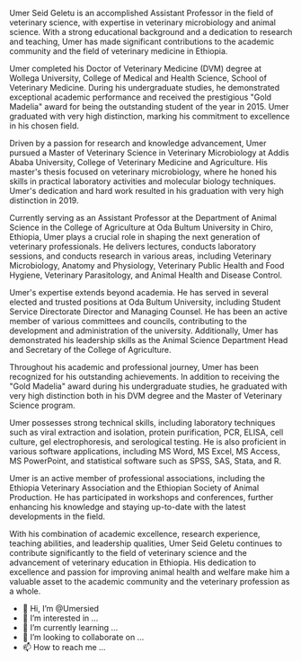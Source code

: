 Umer Seid Geletu is an accomplished Assistant Professor in the field of veterinary science, with expertise in veterinary microbiology and animal science. With a strong educational background and a dedication to research and teaching, Umer has made significant contributions to the academic community and the field of veterinary medicine in Ethiopia.

Umer completed his Doctor of Veterinary Medicine (DVM) degree at Wollega University, College of Medical and Health Science, School of Veterinary Medicine. During his undergraduate studies, he demonstrated exceptional academic performance and received the prestigious "Gold Madelia" award for being the outstanding student of the year in 2015. Umer graduated with very high distinction, marking his commitment to excellence in his chosen field.

Driven by a passion for research and knowledge advancement, Umer pursued a Master of Veterinary Science in Veterinary Microbiology at Addis Ababa University, College of Veterinary Medicine and Agriculture. His master's thesis focused on veterinary microbiology, where he honed his skills in practical laboratory activities and molecular biology techniques. Umer's dedication and hard work resulted in his graduation with very high distinction in 2019.

Currently serving as an Assistant Professor at the Department of Animal Science in the College of Agriculture at Oda Bultum University in Chiro, Ethiopia, Umer plays a crucial role in shaping the next generation of veterinary professionals. He delivers lectures, conducts laboratory sessions, and conducts research in various areas, including Veterinary Microbiology, Anatomy and Physiology, Veterinary Public Health and Food Hygiene, Veterinary Parasitology, and Animal Health and Disease Control.

Umer's expertise extends beyond academia. He has served in several elected and trusted positions at Oda Bultum University, including Student Service Directorate Director and Managing Counsel. He has been an active member of various committees and councils, contributing to the development and administration of the university. Additionally, Umer has demonstrated his leadership skills as the Animal Science Department Head and Secretary of the College of Agriculture.

Throughout his academic and professional journey, Umer has been recognized for his outstanding achievements. In addition to receiving the "Gold Madelia" award during his undergraduate studies, he graduated with very high distinction both in his DVM degree and the Master of Veterinary Science program.

Umer possesses strong technical skills, including laboratory techniques such as viral extraction and isolation, protein purification, PCR, ELISA, cell culture, gel electrophoresis, and serological testing. He is also proficient in various software applications, including MS Word, MS Excel, MS Access, MS PowerPoint, and statistical software such as SPSS, SAS, Stata, and R.

Umer is an active member of professional associations, including the Ethiopia Veterinary Association and the Ethiopian Society of Animal Production. He has participated in workshops and conferences, further enhancing his knowledge and staying up-to-date with the latest developments in the field.

With his combination of academic excellence, research experience, teaching abilities, and leadership qualities, Umer Seid Geletu continues to contribute significantly to the field of veterinary science and the advancement of veterinary education in Ethiopia. His dedication to excellence and passion for improving animal health and welfare make him a valuable asset to the academic community and the veterinary profession as a whole.
- 👋 Hi, I’m @Umersied
- 👀 I’m interested in ...
- 🌱 I’m currently learning ...
- 💞️ I’m looking to collaborate on ...
- 📫 How to reach me ...

<!---
Umersied/Umersied is a ✨ special ✨ repository because its `README.md` (this file) appears on your GitHub profile.
You can click the Preview link to take a look at your changes.
--->
